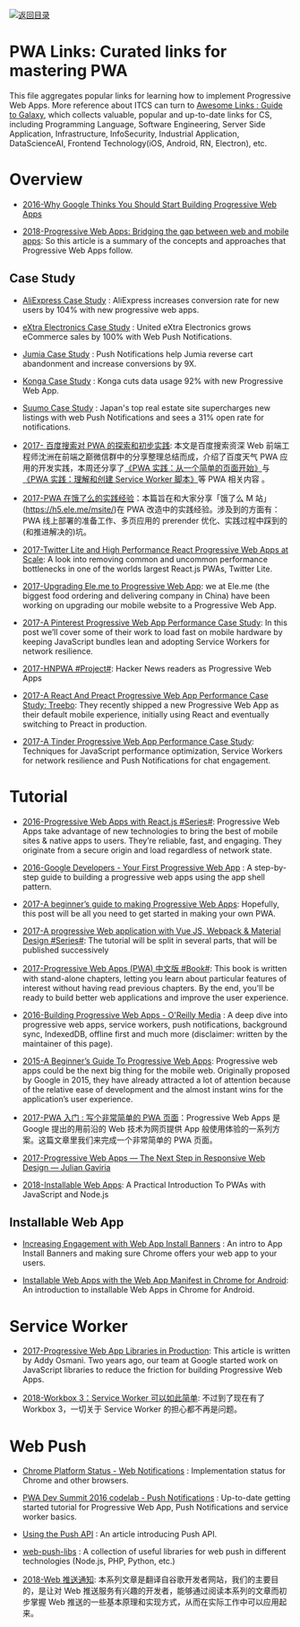 [![返回目录](https://user-images.githubusercontent.com/5803001/38079637-ff0abcf0-3371-11e8-9b76-ad651620afc7.jpg)](https://github.com/wxyyxc1992/Awesome-Lists)

# PWA Links: Curated links for mastering PWA

This file aggregates popular links for learning how to implement Progressive Web Apps. More reference about ITCS can turn to [Awesome Links : Guide to Galaxy](https://parg.co/UMJ), which collects valuable, popular and up-to-date links for CS, including Programming Language, Software Engineering, Server Side Application, Infrastructure, InfoSecurity, Industrial Application, DataScienceAI, Frontend Technology(iOS, Android, RN, Electron), etc.

# Overview

- [2016-Why Google Thinks You Should Start Building Progressive Web Apps](https://arc.applause.com/2016/05/24/progressive-web-apps/)

- [2018-Progressive Web Apps: Bridging the gap between web and mobile apps](https://parg.co/lRc): So this article is a summary of the concepts and approaches that Progressive Web Apps follow.

## Case Study

- [AliExpress Case Study](https://developers.google.com/web/showcase/2016/aliexpress) : AliExpress increases conversion rate for new users by 104% with new progressive web apps.

- [eXtra Electronics Case Study](https://developers.google.com/web/showcase/2016/extra) : United eXtra Electronics grows eCommerce sales by 100% with Web Push Notifications.

- [Jumia Case Study](https://developers.google.com/web/showcase/2016/jumia) : Push Notifications help Jumia reverse cart abandonment and increase conversions by 9X.

- [Konga Case Study](https://developers.google.com/web/showcase/2016/konga) : Konga cuts data usage 92% with new Progressive Web App.

- [Suumo Case Study](https://developers.google.com/web/showcase/2016/suumo) : Japan's top real estate site supercharges new listings with web Push Notifications and sees a 31% open rate for notifications.

- [2017- 百度搜索对 PWA 的探索和初步实践](http://6me.us/JS85s): 本文是百度搜索资深 Web 前端工程师沈洲在前端之巅微信群中的分享整理总结而成，介绍了百度天气 PWA 应用的开发实践，本周还分享了[《PWA 实践：从一个简单的页面开始》](http://6me.us/Ik5k1L)与[《PWA 实践：理解和创建 Service Worker 脚本》](http://6me.us/P5cB)等 PWA 相关内容 。

* [2017-PWA 在饿了么的实践经验](https://parg.co/bO7)：本篇旨在和大家分享「饿了么 M 站」(https://h5.ele.me/msite/)在 PWA 改造中的实践经验。涉及到的方面有：PWA 线上部署的准备工作、多页应用的 prerender 优化、实践过程中踩到的(和推进解决的)坑。

- [2017-Twitter Lite and High Performance React Progressive Web Apps at Scale](https://medium.com/@paularmstrong/twitter-lite-and-high-performance-react-progressive-web-apps-at-scale-d28a00e780a3): A look into removing common and uncommon performance bottlenecks in one of the worlds largest React.js PWAs, Twitter Lite.

- [2017-Upgrading Ele.me to Progressive Web App](https://parg.co/bMz): we at Ele.me (the biggest food ordering and delivering company in China) have been working on upgrading our mobile website to a Progressive Web App.

* [2017-A Pinterest Progressive Web App Performance Case Study](https://parg.co/UuI): In this post we’ll cover some of their work to load fast on mobile hardware by keeping JavaScript bundles lean and adopting Service Workers for network resilience.

- [2017-HNPWA #Project#](https://parg.co/biQ): Hacker News readers as Progressive Web Apps

* [2017-A React And Preact Progressive Web App Performance Case Study: Treebo](https://parg.co/bBH): They recently shipped a new Progressive Web App as their default mobile experience, initially using React and eventually switching to Preact in production.

* [2017-A Tinder Progressive Web App Performance Case Study](https://parg.co/UMw): Techniques for JavaScript performance optimization, Service Workers for network resilience and Push Notifications for chat engagement.

# Tutorial

- [2016-Progressive Web Apps with React.js #Series#](https://medium.com/@addyosmani/progressive-web-apps-with-react-js-part-i-introduction-50679aef2b12#.178womihv): Progressive Web Apps take advantage of new technologies to bring the best of mobile sites & native apps to users. They’re reliable, fast, and engaging. They originate from a secure origin and load regardless of network state.

- [2016-Google Developers - Your First Progressive Web App](https://developers.google.com/web/fundamentals/getting-started/your-first-progressive-web-app/?hl=en) : A step-by-step guide to building a progressive web apps using the app shell pattern.

* [2017-A beginner’s guide to making Progressive Web Apps](https://parg.co/b1n): Hopefully, this post will be all you need to get started in making your own PWA.

* [2017-A progressive Web application with Vue JS, Webpack & Material Design #Series#](https://parg.co/btH): The tutorial will be split in several parts, that will be published successively

* [2017-Progressive Web Apps (PWA) 中文版 #Book#](https://github.com/SangKa/PWA-Book-CN): This book is written with stand-alone chapters, letting you learn about particular features of interest without having read previous chapters. By the end, you'll be ready to build better web applications and improve the user experience.

- [2016-Building Progressive Web Apps - O'Reilly Media](https://pwabook.com/oreillyapwa) : A deep dive into progressive web apps, service workers, push notifications, background sync, IndexedDB, offline first and much more (disclaimer: written by the maintainer of this page).

- [2015-A Beginner’s Guide To Progressive Web Apps](https://www.smashingmagazine.com/2016/08/a-beginners-guide-to-progressive-web-apps/): Progressive web apps could be the next big thing for the mobile web. Originally proposed by Google in 2015, they have already attracted a lot of attention because of the relative ease of development and the almost instant wins for the application’s user experience.

- [2017-PWA 入门 : 写个非常简单的 PWA 页面](https://parg.co/bOz)：Progressive Web Apps 是 Google 提出的用前沿的 Web 技术为网页提供 App 般使用体验的一系列方案。这篇文章里我们来完成一个非常简单的 PWA 页面。

- [2017-Progressive Web Apps — The Next Step in Responsive Web Design — Julian Gaviria ](https://julian.is/article/progressive-web-apps/)

- [2018-Installable Web Apps](https://parg.co/m21): A Practical Introduction To PWAs with JavaScript and Node.js

## Installable Web App

- [Increasing Engagement with Web App Install Banners](https://developers.google.com/web/updates/2015/03/increasing-engagement-with-app-install-banners-in-chrome-for-android?hl=en) : An intro to App Install Banners and making sure Chrome offers your web app to your users.

- [Installable Web Apps with the Web App Manifest in Chrome for Android](https://developers.google.com/web/updates/2014/11/Support-for-installable-web-apps-with-webapp-manifest-in-chrome-38-for-Android): An introduction to installable Web Apps in Chrome for Android.

# Service Worker

- [2017-Progressive Web App Libraries in Production](https://medium.com/dev-channel/progressive-web-app-libraries-in-production-b52cad37d34#.z5egf9m7v): This article is written by Addy Osmani. Two years ago, our team at Google started work on JavaScript libraries to reduce the friction for building Progressive Web Apps.

- [2018-Workbox 3：Service Worker 可以如此简单](http://taobaofed.org/blog/2018/08/08/workbox3/): 不过到了现在有了 Workbox 3，一切关于 Service Worker 的担心都不再是问题。

# Web Push

- [Chrome Platform Status - Web Notifications](https://www.chromestatus.com/feature/5480344312610816) : Implementation status for Chrome and other browsers.

- [PWA Dev Summit 2016 codelab - Push Notifications](https://developers.google.com/web/fundamentals/getting-started/push-notifications/?hl=en) : Up-to-date getting started tutorial for Progressive Web App, Push Notifications and service worker basics.

- [Using the Push API](https://developer.mozilla.org/en-US/docs/Web/API/Push_API/Using_the_Push_API) : An article introducing Push API.

- [web-push-libs](https://github.com/web-push-libs) : A collection of useful libraries for web push in different technologies (Node.js, PHP, Python, etc.)

- [2018-Web 推送通知](https://github.com/yued-fe/y-translation/blob/master/en/web-push-notifications/introduction.md): 本系列文章是翻译自谷歌开发者网站，我们的主要目的，是让对 Web 推送服务有兴趣的开发者，能够通过阅读本系列的文章而初步掌握 Web 推送的一些基本原理和实现方式，从而在实际工作中可以应用起来。
